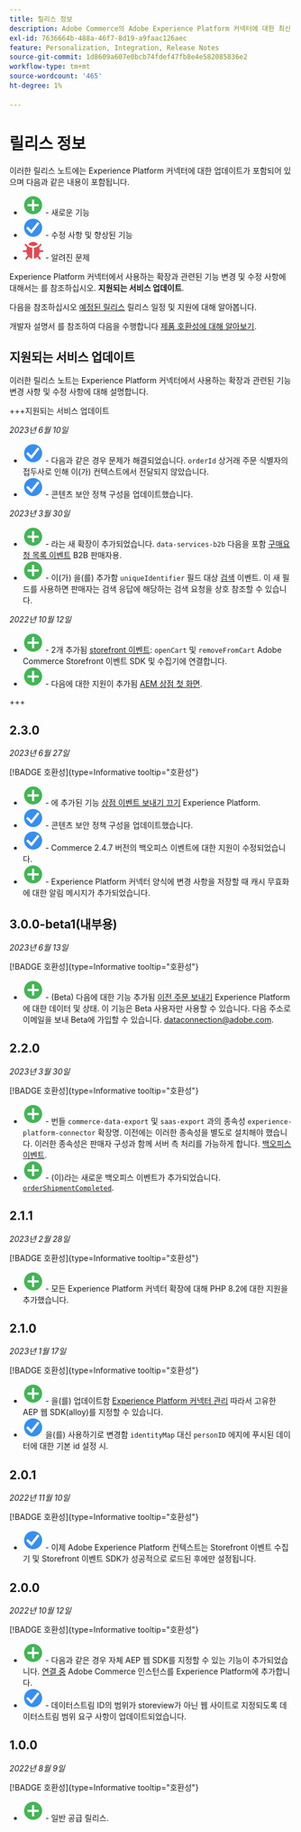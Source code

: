 ```yaml
---
title: 릴리스 정보
description: Adobe Commerce의 Adobe Experience Platform 커넥터에 대한 최신 릴리스 정보입니다.
exl-id: 7636664b-488a-46f7-8d19-a9faac126aec
feature: Personalization, Integration, Release Notes
source-git-commit: 1d8609a607e0bcb74fdef47fb8e4e582085836e2
workflow-type: tm+mt
source-wordcount: '465'
ht-degree: 1%

---
```


# 릴리스 정보

이러한 릴리스 노트에는 Experience Platform 커넥터에 대한 업데이트가 포함되어 있으며 다음과 같은 내용이 포함됩니다.

* ![신규](../assets/new.svg) - 새로운 기능
* ![수정](../assets/fix.svg) - 수정 사항 및 향상된 기능
* ![버그](../assets/bug.svg) - 알려진 문제

Experience Platform 커넥터에서 사용하는 확장과 관련된 기능 변경 및 수정 사항에 대해서는 를 참조하십시오. **지원되는 서비스 업데이트**.

다음을 참조하십시오 [예정된 릴리스](https://experienceleague.adobe.com/docs/commerce-operations/release/planning/schedule.html) 릴리스 일정 및 지원에 대해 알아봅니다.

개발자 설명서 를 참조하여 다음을 수행합니다 [제품 호환성에 대해 알아보기](https://experienceleague.adobe.com/docs/commerce-operations/release/product-availability.html).

## 지원되는 서비스 업데이트

이러한 릴리스 노트는 Experience Platform 커넥터에서 사용하는 확장과 관련된 기능 변경 사항 및 수정 사항에 대해 설명합니다.

+++지원되는 서비스 업데이트

_2023년 6월 10일_

* ![수정](../assets/fix.svg) - 다음과 같은 경우 문제가 해결되었습니다. `orderId` 상거래 주문 식별자의 접두사로 인해 이(가) 컨텍스트에서 전달되지 않았습니다.
* ![수정](../assets/fix.svg) - 콘텐츠 보안 정책 구성을 업데이트했습니다.

_2023년 3월 30일_

* ![신규](../assets/new.svg) - 라는 새 확장이 추가되었습니다. `data-services-b2b` 다음을 포함 [구매요청 목록 이벤트](events.md#b2b-events) B2B 판매자용.
* ![신규](../assets/new.svg) - 이(가) 을(를) 추가함 `uniqueIdentifier` 필드 대상 [검색](events.md#search-events) 이벤트. 이 새 필드를 사용하면 판매자는 검색 응답에 해당하는 검색 요청을 상호 참조할 수 있습니다.

_2022년 10월 12일_

* ![신규](../assets/new.svg) - 2개 추가됨 [storefront 이벤트](events.md): `openCart` 및 `removeFromCart` Adobe Commerce Storefront 이벤트 SDK 및 수집기에 연결합니다.
* ![신규](../assets/new.svg) - 다음에 대한 지원이 추가됨 [AEM 상점 첫 화면](overview.md#aem-support).

+++

## 2.3.0

_2023년 6월 27일_

[!BADGE 호환성]{type=Informative tooltip="호환성"}

* ![신규](../assets/new.svg) - 에 추가된 기능 [상점 이벤트 보내기 끄기](connect-data.md#data-collection) Experience Platform.
* ![수정](../assets/fix.svg) - 콘텐츠 보안 정책 구성을 업데이트했습니다.
* ![수정](../assets/fix.svg) - Commerce 2.4.7 버전의 백오피스 이벤트에 대한 지원이 수정되었습니다.
* ![신규](../assets/new.svg) - Experience Platform 커넥터 양식에 변경 사항을 저장할 때 캐시 무효화에 대한 알림 메시지가 추가되었습니다.


## 3.0.0-beta1(내부용)

_2023년 6월 13일_

[!BADGE 호환성]{type=Informative tooltip="호환성"}

* ![신규](../assets/new.svg) - (Beta) 다음에 대한 기능 추가됨 [이전 주문 보내기](connect-data.md#beta-send-historical-order-data) Experience Platform에 대한 데이터 및 상태. 이 기능은 Beta 사용자만 사용할 수 있습니다. 다음 주소로 이메일을 보내 Beta에 가입할 수 있습니다. [dataconnection@adobe.com](mailto:dataconnection@adobe.com).

## 2.2.0

_2023년 3월 30일_

[!BADGE 호환성]{type=Informative tooltip="호환성"}

* ![신규](../assets/new.svg) - 번들 `commerce-data-export` 및 `saas-export` 과의 종속성 `experience-platform-connector` 확장명. 이전에는 이러한 종속성을 별도로 설치해야 했습니다. 이러한 종속성은 판매자 구성과 함께 서버 측 처리를 가능하게 합니다. [백오피스 이벤트](events.md#back-office-events).
* ![신규](../assets/new.svg) - (이)라는 새로운 백오피스 이벤트가 추가되었습니다. [`orderShipmentCompleted`](events.md#ordershipmentcompleted).

## 2.1.1

_2023년 2월 28일_

[!BADGE 호환성]{type=Informative tooltip="호환성"}

* ![신규](../assets/new.svg) - 모든 Experience Platform 커넥터 확장에 대해 PHP 8.2에 대한 지원을 추가했습니다.

## 2.1.0

_2023년 1월 17일_

[!BADGE 호환성]{type=Informative tooltip="호환성"}

* ![신규](../assets/new.svg) - 을(를) 업데이트함 [Experience Platform 커넥터 관리](connect-data.md) 따라서 고유한 AEP 웹 SDK(alloy)를 지정할 수 있습니다.
* ![수정](../assets/fix.svg) 을(를) 사용하기로 변경함 `identityMap` 대신 `personID` 에지에 푸시된 데이터에 대한 기본 id 설정 시.

## 2.0.1

_2022년 11월 10일_

[!BADGE 호환성]{type=Informative tooltip="호환성"}

* ![해결된 문제](../assets/fix.svg) - 이제 Adobe Experience Platform 컨텍스트는 Storefront 이벤트 수집기 및 Storefront 이벤트 SDK가 성공적으로 로드된 후에만 설정됩니다.

## 2.0.0

_2022년 10월 12일_

[!BADGE 호환성]{type=Informative tooltip="호환성"}

* ![신규](../assets/new.svg) - 다음과 같은 경우 자체 AEP 웹 SDK를 지정할 수 있는 기능이 추가되었습니다. [연결 중](connect-data.md) Adobe Commerce 인스턴스를 Experience Platform에 추가합니다.
* ![수정](../assets/fix.svg) - 데이터스트림 ID의 범위가 storeview가 아닌 웹 사이트로 지정되도록 데이터스트림 범위 요구 사항이 업데이트되었습니다.

## 1.0.0

_2022년 8월 9일_

[!BADGE 호환성]{type=Informative tooltip="호환성"}

* ![신규](../assets/new.svg) - 일반 공급 릴리스.
